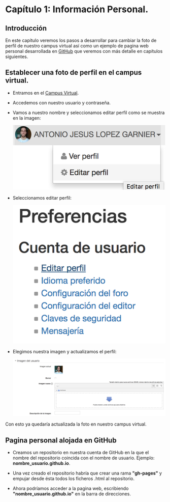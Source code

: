# Capítulo 1: Información Personal.

## Introducción

En este capítulo veremos los pasos a desarrollar para cambiar la foto de perfil
de nuestro campus virtual así como un ejemplo de pagina web personal desarrollada
en [GitHub](https://github.com) que veremos con más detalle en capítulos siguientes.

## Establecer una foto de perfil en el campus virtual.

* Entramos en el [Campus Virtual](https://campusvirtual.ull.es).

* Accedemos con nuestro usuario y contraseña.

* Vamos a nuestro nombre y seleccionamos editar perfil como se muestra en la imagen:

   ![Imagen paso 1](../images/paso1.png)

* Seleccionamos editar perfil:

   ![Imagen paso 2](../images/paso2.png)

* Elegimos nuestra imagen y actualizamos el perfil:

   ![Imagen paso 3](../images/paso3.png)

Con esto ya quedaría actualizada la foto en nuestro campus virtual.

## Pagina personal alojada en GitHub

* Creamos un repositorio en nuestra cuenta de GitHub en la que el nombre del repositorio
coincida con el nombre de usuario. Ejemplo: **nombre_usuario.github.io**.

* Una vez creado el repositorio habría que crear una rama **"gh-pages"** y empujar desde
ésta todos los ficheros .html al repositorio.

* Ahora podríamos acceder a la pagina web, escribiendo **"nombre_usuario.github.io"**
en la barra de direcciones.
